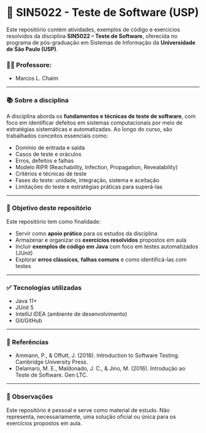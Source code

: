 # 🧪 SIN5022 - Teste de Software (USP)

Este repositório contém atividades, exemplos de código e exercícios resolvidos da disciplina **SIN5022 – Teste de Software**, oferecida no programa de pós-graduação em Sistemas de Informação da **Universidade de São Paulo (USP)**.

### 👨‍🏫 Professore:
- Marcos L. Chaim

---

### 📚 Sobre a disciplina

A disciplina aborda os **fundamentos e técnicas de teste de software**, com foco em identificar defeitos em sistemas computacionais por meio de estratégias sistemáticas e automatizadas. Ao longo do curso, são trabalhados conceitos essenciais como:

- Domínio de entrada e saída
- Casos de teste e oráculos
- Erros, defeitos e falhas
- Modelo RIPR (Reachability, Infection, Propagation, Revealability)
- Critérios e técnicas de teste
- Fases do teste: unidade, integração, sistema e aceitação
- Limitações do teste e estratégias práticas para superá-las

---

### 🎯 Objetivo deste repositório

Este repositório tem como finalidade:

- Servir como **apoio prático** para os estudos da disciplina
- Armazenar e organizar os **exercícios resolvidos** propostos em aula
- Incluir **exemplos de código em Java** com foco em testes automatizados (JUnit)
- Explorar **erros clássicos**, **falhas comuns** e como identificá-las com testes

---
### ✅ Tecnologias utilizadas

- Java 11+
- JUnit 5
- IntelliJ IDEA (ambiente de desenvolvimento)
- Git/GitHub

---
### 📝 Referências
- Ammann, P., & Offutt, J. (2016). Introduction to Software Testing. Cambridge University Press.
- Delamaro, M. E., Maldonado, J. C., & Jino, M. (2016). Introdução ao Teste de Software. Gen LTC.

---
### 📌 Observações
Este repositório é pessoal e serve como material de estudo. Não representa, necessariamente, uma solução oficial ou única para os exercícios propostos em aula.
